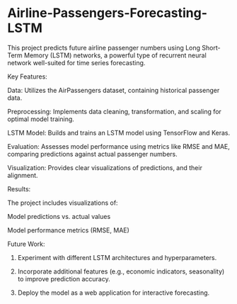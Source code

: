 # Airline-Passengers-Forecasting-LSTM
This project predicts future airline passenger numbers using Long Short-Term Memory (LSTM) networks, a powerful type of recurrent neural network well-suited for time series forecasting.

Key Features:

Data: Utilizes the AirPassengers dataset, containing historical passenger data.

Preprocessing: Implements data cleaning, transformation, and scaling for optimal model training.

LSTM Model: Builds and trains an LSTM model using TensorFlow and Keras.

Evaluation: Assesses model performance using metrics like RMSE and MAE, comparing predictions against actual passenger numbers.

Visualization: Provides clear visualizations of predictions, and their alignment.


Results:

The project includes visualizations of:

Model predictions vs. actual values

Model performance metrics (RMSE, MAE)


Future Work:

1. Experiment with different LSTM architectures and hyperparameters.
  
2. Incorporate additional features (e.g., economic indicators, seasonality) to improve prediction accuracy.

3. Deploy the model as a web application for interactive forecasting.
